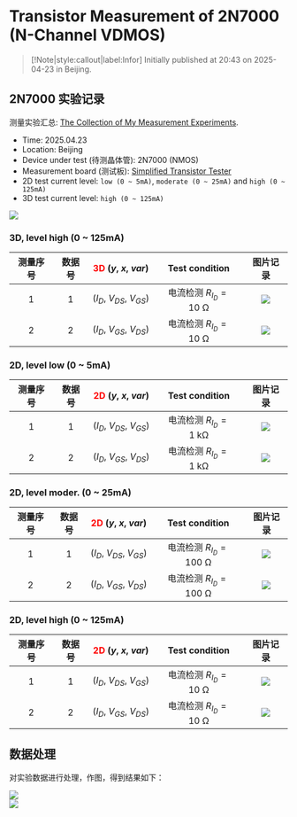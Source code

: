 # Transistor Measurement of 2N7000 (N-Channel VDMOS)

> [!Note|style:callout|label:Infor]
> Initially published at 20:43 on 2025-04-23 in Beijing.


## 2N7000 实验记录

测量实验汇总: [The Collection of My Measurement Experiments](<Electronics/The Collection of My Measurement Experiments.md>).


- Time: 2025.04.23
- Location: Beijing
- Device under test (待测晶体管): 2N7000 (NMOS)
- Measurement board (测试板): [Simplified Transistor Tester](<ElectronicDesigns/Simplified Transistor Tester.md>)
- 2D test current level: `low (0 ~ 5mA)`, `moderate (0 ~ 25mA)` and `high (0 ~ 125mA)`
- 3D test current level: `high (0 ~ 125mA)`


<div class='center'>
<div class="center"><img src="https://imagebank-0.oss-cn-beijing.aliyuncs.com/VS-PicGo/2025-04-24-01-14-52_Transistor Measurement of 2N7000 (N VDMOS).png"/></div>
</div>

### 3D, level high (0 ~ 125mA)

<div class='center'>

| 测量序号 | 数据号 | <span style='color:red'> 3D </span> $(y,\ x,\ var)$ | Test condition | 图片记录 |
|:-:|:-:|:-:|:-:|:-:|
 | 1 | 1 | $(I_D,\ V_{DS},\ V_{GS})$ | 电流检测 $R_{I_D} = 10\ \mathrm{\Omega}$ | <div class="center"><img src="https://imagebank-0.oss-cn-beijing.aliyuncs.com/VS-PicGo/2025-04-23-21-55-30_Transistor Measurement of 2N7000 (N VDMOS).png"/></div> |
 | 2 | 2 | $(I_D,\ V_{GS},\ V_{DS})$ | 电流检测 $R_{I_D} = 10\ \mathrm{\Omega}$ | <div class="center"><img src="https://imagebank-0.oss-cn-beijing.aliyuncs.com/VS-PicGo/2025-04-23-21-54-31_Transistor Measurement of 2N7000 (N VDMOS).png"/></div> |

</div>


### 2D, level low (0 ~ 5mA)

<div class='center'>

| 测量序号 | 数据号 | <span style='color:red'> 2D </span> $(y,\ x,\ var)$ | Test condition | 图片记录 |
|:-:|:-:|:-:|:-:|:-:|
 | 1 | 1 | $(I_D,\ V_{DS},\ V_{GS})$ | 电流检测 $R_{I_D} = 1\ \mathrm{k\Omega}$ | <div class="center"><img src="https://imagebank-0.oss-cn-beijing.aliyuncs.com/VS-PicGo/2025-04-23-21-45-41_Transistor Measurement of 2N7000 (N VDMOS).png"/></div> |
 | 2 | 2 | $(I_D,\ V_{GS},\ V_{DS})$ | 电流检测 $R_{I_D} = 1\ \mathrm{k\Omega}$ | <div class="center"><img src="https://imagebank-0.oss-cn-beijing.aliyuncs.com/VS-PicGo/2025-04-23-21-49-52_Transistor Measurement of 2N7000 (N VDMOS).png"/></div> |
</div>






### 2D, level moder. (0 ~ 25mA)

<div class='center'>


| 测量序号 | 数据号 | <span style='color:red'> 2D </span> $(y,\ x,\ var)$ | Test condition | 图片记录 |
|:-:|:-:|:-:|:-:|:-:|
 | 1 | 1 | $(I_D,\ V_{DS},\ V_{GS})$ | 电流检测 $R_{I_D} = 100\ \mathrm{\Omega}$ | <div class="center"><img src="https://imagebank-0.oss-cn-beijing.aliyuncs.com/VS-PicGo/2025-04-23-21-44-07_Transistor Measurement of 2N7000 (N VDMOS).png"/></div> |
 | 2 | 2 | $(I_D,\ V_{GS},\ V_{DS})$ | 电流检测 $R_{I_D} = 100\ \mathrm{\Omega}$ | <div class="center"><img src="https://imagebank-0.oss-cn-beijing.aliyuncs.com/VS-PicGo/2025-04-23-21-40-13_Transistor Measurement of 2N7000 (N VDMOS).png"/></div> |
</div>









### 2D, level high (0 ~ 125mA)

<div class='center'>


| 测量序号 | 数据号 | <span style='color:red'> 2D </span> $(y,\ x,\ var)$ | Test condition | 图片记录 |
|:-:|:-:|:-:|:-:|:-:|
 | 1 | 1 | $(I_D,\ V_{DS},\ V_{GS})$ | 电流检测 $R_{I_D} = 10\ \mathrm{\Omega}$ | <div class="center"><img src="https://imagebank-0.oss-cn-beijing.aliyuncs.com/VS-PicGo/2025-04-23-21-28-16_Transistor Measurement of 2N7000 (N VDMOS).png"/></div> |
 | 2 | 2 | $(I_D,\ V_{GS},\ V_{DS})$ | 电流检测 $R_{I_D} = 10\ \mathrm{\Omega}$ | <div class="center"><img src="https://imagebank-0.oss-cn-beijing.aliyuncs.com/VS-PicGo/2025-04-23-21-39-09_Transistor Measurement of 2N7000 (N VDMOS).png"/></div> |
</div>

## 数据处理

对实验数据进行处理，作图，得到结果如下：

<div class="center"><img src="https://imagebank-0.oss-cn-beijing.aliyuncs.com/VS-PicGo/2025-04-24-21-39-17_Transistor Measurement of 2N7000 (N VDMOS).png"/></div>
<div class="center"><img src="https://imagebank-0.oss-cn-beijing.aliyuncs.com/VS-PicGo/2025-04-24-21-39-28_Transistor Measurement of 2N7000 (N VDMOS).png"/></div>

<!-- <div class="center"><img src="https://imagebank-0.oss-cn-beijing.aliyuncs.com/VS-PicGo/2025-04-24-21-09-26_Transistor Measurement of 2N7000 (N VDMOS).png"/></div> -->

<!-- <div class="center"><img src="https://imagebank-0.oss-cn-beijing.aliyuncs.com/VS-PicGo/2025-04-24-01-00-29_Transistor Measurement of 2N7000 (N VDMOS).png"/></div>
 -->
